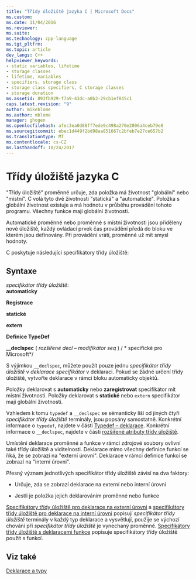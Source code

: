 ```yaml
---
title: "Třídy úložiště jazyka C | Microsoft Docs"
ms.custom: 
ms.date: 11/04/2016
ms.reviewer: 
ms.suite: 
ms.technology: cpp-language
ms.tgt_pltfrm: 
ms.topic: article
dev_langs: C++
helpviewer_keywords:
- static variables, lifetime
- storage classes
- lifetime, variables
- specifiers, storage class
- storage class specifiers, C storage classes
- storage duration
ms.assetid: 893fb929-f7a9-43dc-a0b3-29cb1ef845c1
caps.latest.revision: "9"
author: mikeblome
ms.author: mblome
manager: ghogen
ms.openlocfilehash: afec3ea0d88ff7ede9c498a270e2806a4ceb79e8
ms.sourcegitcommit: ebec1d449f2bd98aa851667c2bfeb7e27ce657b2
ms.translationtype: MT
ms.contentlocale: cs-CZ
ms.lasthandoff: 10/24/2017
---
```

# <a name="c-storage-classes"></a>Třídy úložiště jazyka C
"Třídy úložiště" proměnné určuje, zda položka má životnost "globální" nebo "místní". C volá tyto dvě životnosti "statická" a "automatické". Položka s globální životnost existuje a má hodnotu v průběhu provádění tohoto programu. Všechny funkce mají globální životnosti.  
  
 Automatické proměnné nebo proměnné s místní životnosti jsou přiděleny nové úložiště, každý ovládací prvek čas provádění předá do bloku ve kterém jsou definovány. Při provádění vrátí, proměnné už mít smysl hodnoty.  
  
 C poskytuje následující specifikátory třídy úložiště:  
  
## <a name="syntax"></a>Syntaxe  
 *specifikátor třídy úložiště*:  
 **automaticky**  
  
 **Registrace**  
  
 **statické**  
  
 **extern**  
  
 **Definice TypeDef**  
  
 **__declspec** ( *rozšířené decl – modifikátor seq* ) / * specifické pro Microsoft\*/  
  
 S výjimkou `__declspec`, můžete použít pouze jednu *specifikátor třídy úložiště* v *deklarace specifikátor* v deklaraci. Pokud se žádné určení třídy úložiště, vytvořte deklarace v rámci bloku automaticky objektů.  
  
 Položky deklarovat s **automaticky** nebo **zaregistrovat** specifikátor mít místní životnosti. Položky deklarovat s **statické** nebo `extern` specifikátor mají globální životnosti.  
  
 Vzhledem k tomu `typedef` a `__declspec` se sémanticky liší od jiných čtyři *specifikátor třídy úložiště* terminály, jsou popsány samostatně. Konkrétní informace o `typedef`, najdete v části [Typedef – deklarace](../c-language/typedef-declarations.md). Konkrétní informace o `__declspec`, najdete v části [rozšířené atributy třídy úložiště](../c-language/c-extended-storage-class-attributes.md).  
  
 Umístění deklarace proměnné a funkce v rámci zdrojové soubory ovlivní také třídy úložiště a viditelnosti. Deklarace mimo všechny definice funkcí se říká, že se zobrazí na "externí úrovni". Deklarace v rámci definice funkcí se zobrazí na "interní úrovni".  
  
 Přesný význam jednotlivých specifikátor třídy úložiště závisí na dva faktory:  
  
-   Určuje, zda se zobrazí deklarace na externí nebo interní úrovni  
  
-   Jestli je položka jejich deklarováním proměnné nebo funkce  
  
 [Specifikátory třídy úložiště pro deklarace na externí úrovni](../c-language/storage-class-specifiers-for-external-level-declarations.md) a [specifikátory třídy úložiště pro deklarace na interní úrovni](../c-language/storage-class-specifiers-for-internal-level-declarations.md) popisují *specifikátor třídy úložiště* terminály v každý typ deklarace a vysvětlují, použije se výchozí chování při *specifikátor třídy úložiště* je vynechaný proměnné. [Specifikátory třídy úložiště s deklaracemi funkce](../c-language/storage-class-specifiers-with-function-declarations.md) popisuje specifikátory třídy úložiště použít s funkcí.  
  
## <a name="see-also"></a>Viz také  
 [Deklarace a typy](../c-language/declarations-and-types.md)